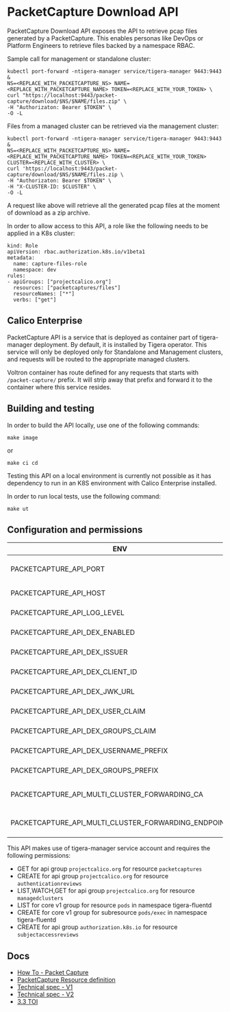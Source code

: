 # PacketCapture Download API

PacketCapture Download API exposes the API to retrieve pcap files generated by a PacketCapture. This enables personas
like DevOps or Platform Engineers to retrieve files backed by a namespace RBAC.  

Sample call for management or standalone cluster:
```
kubectl port-forward -ntigera-manager service/tigera-manager 9443:9443 &
NS=<REPLACE_WITH_PACKETCAPTURE_NS> NAME=<REPLACE_WITH_PACKETCAPTURE_NAME> TOKEN=<REPLACE_WITH_YOUR_TOKEN> \
curl "https://localhost:9443/packet-capture/download/$NS/$NAME/files.zip" \
-H "Authorizaton: Bearer $TOKEN" \
-O -L
```

Files from a managed cluster can be retrieved via the management cluster:

```
kubectl port-forward -ntigera-manager service/tigera-manager 9443:9443 &
NS=<REPLACE_WITH_PACKETCAPTURE_NS> NAME=<REPLACE_WITH_PACKETCAPTURE_NAME> TOKEN=<REPLACE_WITH_YOUR_TOKEN> CLUSTER=<REPLACE_WITH_CLUSTER> \
curl 'https://localhost:9443/packet-capture/download/$NS/$NAME/files.zip \
-H "Authorizaton: Bearer $TOKEN" \
-H "X-CLUSTER-ID: $CLUSTER" \
-O -L
```

A request like above will retrieve all the generated pcap files at the moment of download as a zip archive.

In order to allow access to this API, a role like the following needs to be applied in a K8s cluster:

```
kind: Role
apiVersion: rbac.authorization.k8s.io/v1beta1
metadata:
  name: capture-files-role
  namespace: dev
rules:
- apiGroups: ["projectcalico.org"]
  resources: ["packetcaptures/files"]
  resourceNames: ["*"]
  verbs: ["get"]
```

## Calico Enterprise

PacketCapture API is a service that is deployed as container part of tigera-manager deployment. By default, it is
installed by Tigera operator. This service will only be deployed only for Standalone and Management clusters, and requests
will be routed to the appropriate managed clusters.

Voltron container has route defined for any requests that starts with `/packet-capture/` prefix. It will strip away that 
prefix and forward it to the container where this service resides.

## Building and testing

In order to build the API locally, use one of the following commands:

```
make image
```

or

```
make ci cd
```

Testing this API on a local environment is currently not possible as it has dependency to run in an K8S environment
with Calico Enterprise installed.

In order to run local tests, use the following command:

```
make ut
```

## Configuration and permissions

| ENV        | Default value          | Description  |
| ------------- |:-------------:| -----:|
| PACKETCAPTURE_API_PORT      | `8444` | Local Port to start the service |
| PACKETCAPTURE_API_HOST      | <empty>      |   Host for the service |
| PACKETCAPTURE_API_LOG_LEVEL | `Info`      |    Log Level across service |
| PACKETCAPTURE_API_DEX_ENABLED | `False`      |    Enable Dex for authentication |
| PACKETCAPTURE_API_DEX_ISSUER | `https://127.0.0.1:5556/dex`      |    Dex Setup Configuration |
| PACKETCAPTURE_API_DEX_CLIENT_ID | `tigera-manager`      |    Dex Setup Configuration |
| PACKETCAPTURE_API_DEX_JWK_URL | `https://tigera-dex.tigera-dex.svc.cluster.local:5556/dex/keys`     |    Dex Setup Configuration |
| PACKETCAPTURE_API_DEX_USER_CLAIM | `email`      |    Dex Setup Configuration |
| PACKETCAPTURE_API_DEX_GROUPS_CLAIM | <empty>      |    Dex Setup Configuration |
| PACKETCAPTURE_API_DEX_USERNAME_PREFIX | <empty>      |    Dex Setup Configuration |
| PACKETCAPTURE_API_DEX_GROUPS_PREFIX | <empty>      |    Dex Setup Configuration |
| PACKETCAPTURE_API_MULTI_CLUSTER_FORWARDING_CA | `/manager-tls/cert`      |    CA certificate for multicluster communication |
| PACKETCAPTURE_API_MULTI_CLUSTER_FORWARDING_ENDPOINT | `https://localhost:9443`      |    CA endpoint for multicluster communication |


This API makes use of tigera-manager service account and requires the following permissions:
- GET for api group `projectcalico.org` for resource `packetcaptures`
- CREATE for api group `projectcalico.org` for resource `authenticationreviews`
- LIST,WATCH,GET for api group `projectcalico.org` for resource `managedclusters`
- LIST for core v1 group for resource `pods` in namespace tigera-fluentd
- CREATE for core v1 group for subresource `pods/exec` in namespace tigera-fluentd
- CREATE for api group `authorization.k8s.io` for resource `subjectaccessreviews`


## Docs
- [How To - Packet Capture](https://docs.tigera.io/visibility/packetcapture)
- [PacketCapture Resource definition](https://docs.tigera.io/reference/resources/packetcapture)
- [Technical spec - V1](https://docs.google.com/document/d/1gsiogi9kdXDTFjtIOiXoI2uFk47kVZclqc0Gqqs8fLg/edit?usp=sharing)  
- [Technical spec - V2](https://docs.google.com/document/d/14suOeADcIcH8pmG64VjFiCjC44J3JQYRZTfXr6cpfEc/edit?usp=sharing)
- [3.3 TOI](https://docs.google.com/presentation/d/1LRYT9Aqm8ak5crg0UGGIQwui7LgcUTXhI8AK-dO1E7U/edit?usp=sharing)
